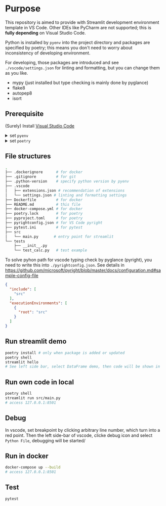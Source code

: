 # Purpose

This repository is aimed to provide with Streamlit development environment template in VS Code.
Other IDEs like PyCharm are not supported; this is **fully depending** on Visual Studio Code.

Python is installed by `pyenv` into the project directory and packages are specified by poetry; this means you don't need to worry about inconsistency of developing environment.

For developing, those packages are introduced and see `./vscode/settings.json` for linting and formatting, but you can change them as you like.

- mypy (just installed but type checking is mainly done by pyglance)
- flake8
- autopep8
- isort

## Prerequisite

(Surely) Install [Visual Studio Code](https://code.visualstudio.com/download)

<details markdown="1">
<summary>set <code>pyenv</code></summary>

### On Mac OS

installation

`~/.bashrc` match your situation like `~/.bash_profile`.
If you use zsh, relace `~/.bashrc` with `~/.zshrc`

```sh
PY_VERSION=3.8.7
brew install pyenv
echo 'export PYENV_ROOT="$HOME/.pyenv"' >> ~/.bashrc
echo 'export PATH="$PYENV_ROOT/bin:$PATH"' >> ~/.bashrc
echo 'eval "$(pyenv init -)"' >> ~/.bashrc
exec $SHELL -l # reload
pyenv install $PY_VERSION
pyenv local $PY_VERSION
```

### On Ubuntu or other OSs

No documents. You can google it.

</details>

<details markdown="1">
<summary>set <code>poetry</code></summary>

### On Mac OS

installation

```sh
curl -sSL https://raw.githubusercontent.com/python-poetry/poetry/master/get-poetry.py | python -
```

```sh
poetry config virtualenvs.in-project true
poetry init
# Would you like to define your main dependencies interactively? (yes/no) no
# Would you like to define your development dependencies interactively? (yes/no) [yes] no
# Do you confirm generation? (yes/no) [yes] 
```

```sh
# add package by poetry
# poetry add streamlit watchdog
# poetry add --dev pytest flake8 autopep8 isort

# if you pull this repository, do this
poetry install
```

</details>

## File structures

```sh
.
├── .dockerignore      # for docker
├── .gitignore         # for git
├── .python-version    # specify python version by pyenv
├── .vscode
│   ├── extensions.json # recommendation of extensions
│   └── settings.json # linting and formatting settings
├── Dockerfile         # for docker
├── README.md          # this file
├── docker-compose.yml # for docker
├── poetry.lock        # for poetry
├── pyproject.toml     # for poetry
├── pyrightconfig.json # for VS Code pyright
├── pytest.ini         # for pytest
├── src
│   └── main.py       # entry point for streamlit
└── tests
    ├── __init__.py
    └── test_calc.py   # test example
```

To solve pyhon path for vscode typing check by pyglance (pyright), you need to write this into `./pyrightconfig.json`. See details in https://github.com/microsoft/pyright/blob/master/docs/configuration.md#sample-config-file

```json
{
  "include": [
    "src"
  ],
  "executionEnvironments": [
    {
      "root": "src"
    }
  ]
}
```

## Run streamlit demo

```sh
poetry install # only when package is added or updated
poetry shell
streamlit hello
# See left side bar, select DataFrame demo, then code will be shown in main panel.
```

## Run own code in local

```sh
poetry shell
streamlit run src/main.py 
# access 127.0.0.1:8501
```

## Debug

In vscode, set breakpoint by clicking arbitrary line number, which turn into a red point. Then the left side-bar of vscode, clicke debug icon and select `Python File`, debugging will be started/

## Run in docker

```sh
docker-compose up --build
# access 127.0.0.1:8501
```

## Test

```sh
pytest
```
